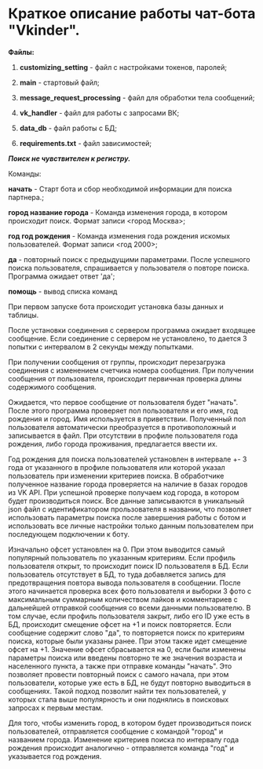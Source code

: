 # Краткое описание работы чат-бота "Vkinder". 

**Файлы:**

1. **customizing_setting** - файл с настройками токенов, паролей;

2. **main** - стартовый файл;

3. **message_request_processing** - файл для обработки тела сообщений;

4. **vk_handler** - файл для работы с запросами ВК;

5. **data_db** - файл работы с БД;

6. **requirements.txt** - файл зависимостей;



**_Поиск не чувствителен к регистру._**



Команды:
                  
**начать** - Старт бота и сбор необходимой информации для поиска партнера.;

**город название города** - Команда изменения города, в котором происходит поиск. Формат записи <город Москва>;

**год год рождения** - Команда изменения года рождения искомых пользователей. Формат записи <год 2000>;
                                         
**да** - повторный поиск с предыдущими параметрами. После успешного поиска пользователя, спрашивается у пользователя о
       повторе поиска. Программа ожидает ответ 'да';
       
**помощь** - вывод списка команд



При первом запуске бота происходит установка базы данных и таблицы.

После установки соединения с сервером программа ожидает входящее сообщение.
Если соединение с сервером не установлено, то дается 3 попытки с интервалом в 2 секунды между попытками.

При получении сообщения от группы, происходит перезагрузка соединения с изменением счетчика номера сообщения.
При получении сообщения от пользователя, происходит первичная проверка длины содержимого сообщения.

Ожидается, что первое сообщение от пользователя будет "начать".
После этого программа проверяет пол пользователя и его имя, год рождения и город. Имя используется в приветствии.
Полученный пол пользователя автоматически преобразуется в противоположный и записывается в файл.
При отсутствии в профиле пользователя года рождения, либо города проживания, предлагается ввести их.

Год рождения для поиска пользователей установлен в интервале +- 3 года от указанного в профиле пользователя или которой указал пользователь при изменении критериев поиска. 
В обработчике полученное название города проверяется на наличие в базах городов из VK API. При успешной проверке
получаем код города, в котором будет производиться поиск.
    Все данные записываются в уникальный json файл с идентификатором прользователя в названии, что позволяет использовать параметры поиска после завершения работы с ботом и использовать все личные настройки только данным пользователем при последующем подключении к боту.

Изначально офсет установлен на 0. При этом выводится самый популярный пользователь по указанным критериям.
Если профиль пользователя открыт, то происходит поиск ID пользователя в БД. Если пользователь отсутствует в БД, то
туда добавляется запись для предотвращения повтора вывода пользователя в сообщении. После этого начинается проверка всех фото пользователя и выборки 3 фото с максимальным суммарным количеством лайков и комментариев с дальнейшей отправкой сообщения со всеми данными пользователю.
    В том случае, если профиль пользователя закрыт, либо его ID уже есть в БД, происходит смещение офсет на +1 и поиск повторяется.
    Если сообщение содержит слово "да", то повторяется поиск по критериям поиска, которые были указаны ранее. При этом
также идет смещение офсет на +1.
    Значение офсет сбрасывается на 0, если были изменены параметры поиска или введены повторно те же значения возраста
и населенного пункта, а также при отправке команды "начать". Это позволяет провести повторный поиск с самого начала, при этом пользователи,
которые уже есть в БД, не будут повторно выводиться в сообщениях. Такой подход позволит найти тех
пользователей, у которых стала выше популярность и они поднялись в поисковых запросах к первым местам.

Для того, чтобы изменить город, в котором будет производиться поиск пользователей, отправляется сообщение с командой "город" и названием города.
Изменение критериев поиска по интервалу года рождения происходит аналогично - отправляется команда "год" и указывается год рождения.

